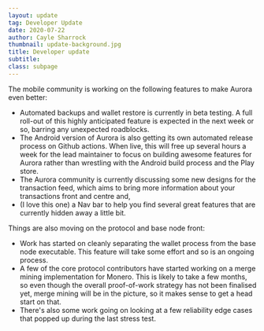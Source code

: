 ```yaml
---
layout: update
tag: Developer Update
date: 2020-07-22
author: Cayle Sharrock
thumbnail: update-background.jpg
title: Developer update
subtitle:
class: subpage
---
```


The mobile community is working on the following features to make Aurora even better:

* Automated backups and wallet restore is currently in beta testing. A full roll-out of this highly anticipated
  feature is expected in the next week or so, barring any unexpected roadblocks.
* The Android version of Aurora is also getting its own automated release process on Github actions. When live, this
  will free up several hours a week for the lead maintainer to focus on building awesome features for Aurora rather than
  wrestling with the Android build process and the Play store.
* The Aurora community is currently discussing some new designs for the transaction feed, which aims to bring more
  information about your transactions front and centre and,
* (I love this one) a Nav bar to help you find several great features that are currently hidden away a little bit.

Things are also moving on the protocol and base node front:

* Work has started on cleanly separating the wallet process from the base node executable. This feature will take some
  effort and so is an ongoing process.
* A few of the core protocol contributors have started working on a merge mining implementation for Monero. This is
  likely to take a few months, so even though the overall proof-of-work strategy has not been finalised yet, merge
  mining will be in the picture, so it makes sense to get a head start on that.
* There's also some work going on looking at a few reliability edge cases that popped up during the last stress test.

